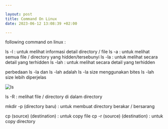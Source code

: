 ```yaml
---

layout: post
title: Command On Linux
date: 2023-06-12 13:08:39 +02:00

---
```



following command on linux : 

ls -l : untuk melihat informasi detail directory / file
ls -a : untuk melihat semua file / directory yang hidden/tersebunyi
ls -la : untuk melihat secara detail yang terhidden
ls -lah : untuk melihat secara detail yang terhidden

perbedaan ls -la dan ls -lah adalah 
ls -la size menggunakan bites
ls -lah size lebih diperjelas

![ls](/newblog/image/ls.png)

ls -R : melihat file / directory di dalam directory

mkdir -p (directory baru) : untuk membuat directory berakar / bersarang

cp (source) (destination) : untuk copy file
cp -r (source) (destination) : untuk copy directory
